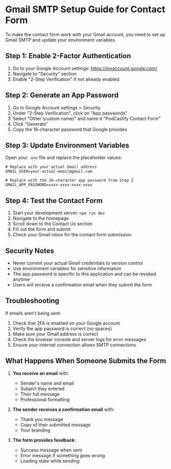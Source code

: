 # Gmail SMTP Setup Guide for Contact Form

To make the contact form work with your Gmail account, you need to set up Gmail SMTP and update your environment variables.

## Step 1: Enable 2-Factor Authentication

1. Go to your Google Account settings: https://myaccount.google.com/
2. Navigate to "Security" section
3. Enable "2-Step Verification" if not already enabled

## Step 2: Generate an App Password

1. Go to Google Account settings > Security
2. Under "2-Step Verification", click on "App passwords"
3. Select "Other (custom name)" and name it "PodCastify Contact Form"
4. Click "Generate"
5. Copy the 16-character password that Google provides

## Step 3: Update Environment Variables

Open your `.env` file and replace the placeholder values:

```env
# Replace with your actual Gmail address
GMAIL_USER=your-actual-email@gmail.com

# Replace with the 16-character app password from Step 2
GMAIL_APP_PASSWORD=xxxx-xxxx-xxxx-xxxx
```

## Step 4: Test the Contact Form

1. Start your development server: `npm run dev`
2. Navigate to the homepage
3. Scroll down to the Contact Us section
4. Fill out the form and submit
5. Check your Gmail inbox for the contact form submission

## Security Notes

- Never commit your actual Gmail credentials to version control
- Use environment variables for sensitive information
- The app password is specific to this application and can be revoked anytime
- Users will receive a confirmation email when they submit the form

## Troubleshooting

If emails aren't being sent:

1. Check that 2FA is enabled on your Google account
2. Verify the app password is correct (no spaces)
3. Make sure your Gmail address is correct
4. Check the browser console and server logs for error messages
5. Ensure your internet connection allows SMTP connections

## What Happens When Someone Submits the Form

1. **You receive an email** with:

   - Sender's name and email
   - Subject they entered
   - Their full message
   - Professional formatting

2. **The sender receives a confirmation email** with:

   - Thank you message
   - Copy of their submitted message
   - Your branding

3. **The form provides feedback**:
   - Success message when sent
   - Error message if something goes wrong
   - Loading state while sending
